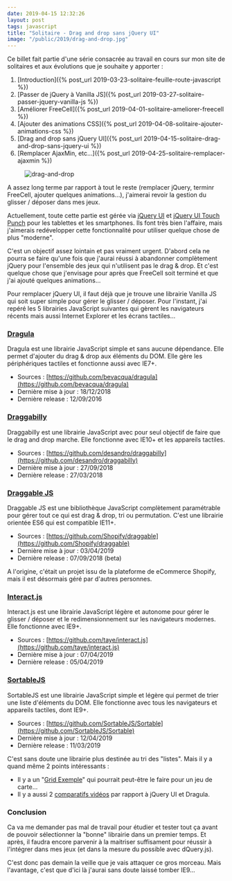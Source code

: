 ```yaml
---
date: 2019-04-15 12:32:26
layout: post
tags: javascript
title: "Solitaire - Drag and drop sans jQuery UI"
image: "/public/2019/drag-and-drop.jpg"
---
```


<div class="encart" markdown="1">

Ce billet fait partie d'une série consacrée au travail en cours sur mon site de
solitaires et aux évolutions que je souhaite y apporter :

1. [Introduction]({% post_url 2019-03-23-solitaire-feuille-route-javascript %})
2. [Passer de jQuery à Vanilla JS]({% post_url 2019-03-27-solitaire-passer-jquery-vanilla-js %})
3. [Améliorer FreeCell]({% post_url 2019-04-01-solitaire-ameliorer-freecell %})
4. [Ajouter des animations CSS]({% post_url 2019-04-08-solitaire-ajouter-animations-css %})
5. [Drag and drop sans jQuery UI]({% post_url 2019-04-15-solitaire-drag-and-drop-sans-jquery-ui %})
6. [Remplacer AjaxMin, etc...]({% post_url 2019-04-25-solitaire-remplacer-ajaxmin %})

</div>

<figure>
  <img src="{{ page.image }}" alt="drag-and-drop" />
</figure>

A assez long terme par rapport à tout le reste (remplacer jQuery, terminr
FreeCell, ajouter quelques animations...), j'aimerai revoir la gestion du
glisser / déposer dans mes jeux.

Actuellement, toute cette partie est gérée via
[jQuery UI](https://jqueryui.com/) et
[jQuery UI Touch Punch](http://touchpunch.furf.com/) pour les tablettes et les
smartphones. Ils font très bien l'affaire, mais j'aimerais redévelopper cette
fonctionnalité pour utiliser quelque chose de plus "moderne".

C'est un objectif assez lointain et pas vraiment urgent. D'abord cela ne pourra
se faire qu'une fois que j'aurai réussi à abandonner complètement jQuery pour
l'ensemble des jeux qui n'utilisent pas le drag & drop. Et c'est quelque chose
que j'envisage pour après que FreeCell soit terminé et que j'ai ajouté quelques
animations...

Pour remplacer jQuery UI, il faut déjà que je trouve une librairie Vanilla JS
qui soit super simple pour gérer le glisser / déposer. Pour l'instant, j'ai
repéré les 5 librairies JavaScript suivantes qui gèrent les navigateurs récents
mais aussi Internet Explorer et les écrans tactiles...


### [Dragula](https://bevacqua.github.io/dragula/)

Dragula est une librairie JavaScript simple et sans aucune dépendance. Elle
permet d'ajouter du drag & drop  aux éléments du DOM. Elle gère les
périphériques tactiles et fonctionne aussi avec IE7+.

* Sources : [https://github.com/bevacqua/dragula](https://github.com/bevacqua/dragula)
* Dernière mise à jour : 18/12/2018
* Dernière release : 12/09/2016


### [Draggabilly](https://draggabilly.desandro.com/)

Draggabilly est une librairie JavaScript avec pour seul objectif de faire que
le drag and drop marche. Elle fonctionne avec IE10+ et les appareils tactiles.

* Sources : [https://github.com/desandro/draggabilly](https://github.com/desandro/draggabilly)
* Dernière mise à jour : 27/09/2018
* Dernière release : 27/03/2018


### [Draggable JS](https://shopify.github.io/draggable/)

Draggable JS est une bibliothèque JavaScript complètement paramétrable pour
gérer tout ce qui est drag & drop, tri ou permutation. C'est une librairie
orientée ES6 qui est compatible IE11+.

* Sources : [https://github.com/Shopify/draggable](https://github.com/Shopify/draggable)
* Dernière mise à jour : 03/04/2019
* Dernière release : 07/09/2018 (beta)

A l'origine, c'était un projet issu de la plateforme de eCommerce Shopify, mais
il est désormais géré par d'autres personnes.


### [Interact.js](http://interactjs.io/)

Interact.js est une librairie JavaScript légère et autonome pour gérer le
glisser / déposer et le redimensionnement sur les navigateurs modernes. Elle
fonctionne avec IE9+.

* Sources : [https://github.com/taye/interact.js](https://github.com/taye/interact.js)
* Dernière mise à jour : 07/04/2019
* Dernière release : 05/04/2019


### [SortableJS](https://sortablejs.github.io/Sortable/)

SortableJS est une librairie JavaScript simple et légère qui permet de trier une
liste d'éléments du DOM. Elle fonctionne avec tous les navigateurs et appareils
tactiles, dont IE9+.

* Sources : [https://github.com/SortableJS/Sortable](https://github.com/SortableJS/Sortable)
* Dernière mise à jour : 12/04/2019
* Dernière release : 11/03/2019

C'est sans doute une librairie plus destinée au tri des "listes". Mais il y a
quand même 2 points intéressants :

* Il y a un "[Grid Exemple](https://sortablejs.github.io/Sortable/#grid)" qui
  pourrait peut-être le faire pour un jeu de carte...
* Il y a aussi 2
  [comparatifs vidéos](https://sortablejs.github.io/Sortable/#comparisons) par
  rapport à jQuery UI et Dragula.


### Conclusion

Ca va me demander pas mal de travail pour étudier et tester tout ça avant de
pouvoir sélectionner la "bonne" librairie dans un premier temps. Et après, il
faudra encore parvenir à la maitriser suffisament pour réussir à l'intégrer dans
mes jeux (et dans la mesure du possible avec dQuery.js).

C'est donc pas demain la veille que je vais attaquer ce gros morceau. Mais
l'avantage, c'est que d'ici là j'aurai sans doute laissé tomber IE9...
